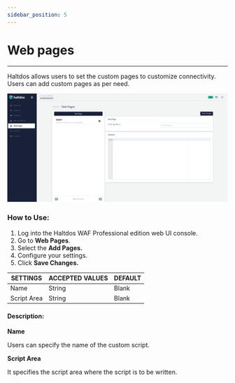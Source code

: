 ```yaml
---
sidebar_position: 5
---
```

# Web pages

---

Haltdos allows users to set the custom pages to customize connectivity. Users can add custom pages as per need.

![webpages](/img/pro-waf/docs/v7/web_pages.png)

### How to Use:
1. Log into the Haltdos WAF Professional edition web UI console.
2. Go to **Web Pages**.
3. Select the **Add Pages.**
4. Configure your settings. 
5. Click **Save Changes.**

| SETTINGS    | ACCEPTED VALUES | DEFAULT |
|-------------|-----------------|---------|
| Name        | String          | Blank   |
| Script Area | String          | Blank   |

#### Description:

**Name**

Users can specify the name of the custom script.

**Script Area**

It specifies the script area where the script is to be written.
